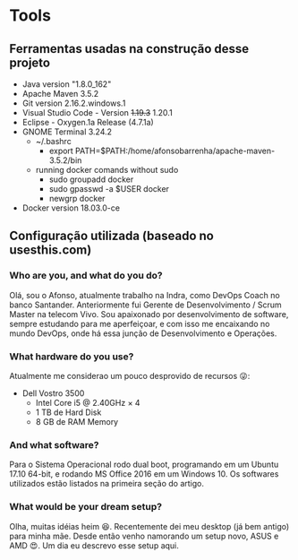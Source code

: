 # Tools
## Ferramentas usadas na construção desse projeto
- Java version "1.8.0_162"
- Apache Maven 3.5.2
- Git version 2.16.2.windows.1
- Visual Studio Code - Version ~~1.19.3~~ 1.20.1
- Eclipse - Oxygen.1a Release (4.7.1a)
- GNOME Terminal 3.24.2
    - ~/.bashrc
        - export PATH=$PATH:/home/afonsobarrenha/apache-maven-3.5.2/bin
    - running docker comands without sudo
        - sudo groupadd docker
        - sudo gpasswd -a $USER docker
        - newgrp docker
- Docker version 18.03.0-ce
 
## Configuração utilizada (baseado no usesthis.com)
### Who are you, and what do you do?
Olá, sou o Afonso, atualmente trabalho na Indra, como DevOps Coach no banco Santander. Anteriormente fui Gerente de Desenvolvimento / Scrum Master na telecom Vivo. Sou apaixonado por desenvolvimento de software, sempre estudando para me aperfeiçoar, e com isso me encaixando no mundo DevOps, onde há essa junção de Desenvolvimento e Operações.
### What hardware do you use?
Atualmente me considerao um pouco desprovido de recursos :stuck_out_tongue_winking_eye::
- Dell Vostro 3500
    - Intel Core i5 @ 2.40GHz × 4
    - 1 TB de Hard Disk
    - 8 GB de RAM Memory
### And what software?
Para o Sistema Operacional rodo dual boot, programando em um Ubuntu 17.10 64-bit, e rodando MS Office 2016 em um Windows 10. Os softwares utilizados estão listados na primeira seção do artigo.
### What would be your dream setup?
Olha, muitas idéias heim :laughing:. Recentemente dei meu desktop (já bem antigo) para minha mãe. Desde então venho namorando um setup novo, ASUS e AMD :heart_eyes:. Um dia eu descrevo esse setup aqui.
